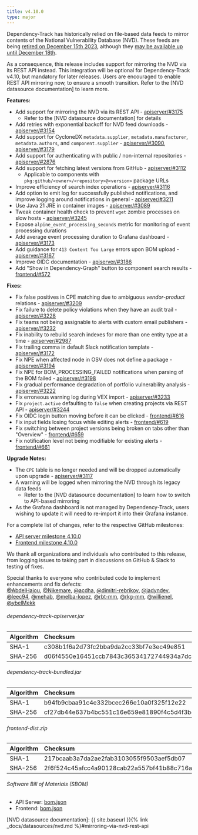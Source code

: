 ```yaml
---
title: v4.10.0
type: major
---
```


Dependency-Track has historically relied on file-based data feeds to mirror contents of the National Vulnerability
Database (NVD). These feeds are being [retired on December 15th 2023](https://nvd.nist.gov/General/News/change-timeline),
although they [may be available up until December 18th](https://groups.google.com/a/list.nist.gov/g/nvd-news/c/a4bDL8nofOk).

As a consequence, this release includes support for mirroring the NVD via its REST API instead. This integration
will be optional for Dependency-Track v4.10, but mandatory for later releases. Users are encouraged to enable
REST API mirroring now, to ensure a smooth transition. Refer to the [NVD datasource documentation] to learn more.

**Features:**

* Add support for mirroring the NVD via its REST API - [apiserver/#3175]
  * Refer to the [NVD datasource documentation] for details
* Add retries with exponential backoff for NVD feed downloads - [apiserver/#3154]
* Add support for CycloneDX `metadata.supplier`, `metadata.manufacturer`, `metadata.authors`, and `component.supplier` - [apiserver/#3090], [apiserver/#3179]
* Add support for authenticating with public / non-internal repositories - [apiserver/#2876]
* Add support for fetching latest versions from GitHub - [apiserver/#3112]
  * Applicable to components with `pkg:github/<owner>/<repository>@<version>` package URLs
* Improve efficiency of search index operations - [apiserver/#3116]
* Add option to emit log for successfully published notifications, and improve logging around notifications in general - [apiserver/#3211]
* Use Java 21 JRE in container images - [apiserver/#3089]
* Tweak container health check to prevent `wget` zombie processes on slow hosts - [apiserver/#3245]
* Expose `alpine_event_processing_seconds` metric for monitoring of event processing durations
* Add average event processing duration to Grafana dashboard - [apiserver/#3173]
* Add guidance for `413 Content Too Large` errors upon BOM upload - [apiserver/#3167]
* Improve OIDC documentation - [apiserver/#3186]
* Add "Show in Dependency-Graph" button to component search results - [frontend/#572]

**Fixes:**

* Fix false positives in CPE matching due to ambiguous *vendor*-*product* relations - [apiserver/#3209]
* Fix failure to delete policy violations when they have an audit trail - [apiserver/#3228]
* Fix teams not being assignable to alerts with custom email publishers - [apiserver/#3232]
* Fix inability to rebuild search indexes for more than one entity type at a time - [apiserver/#2987]
* Fix trailing comma in default Slack notification template - [apiserver/#3172]
* Fix NPE when affected node in OSV does not define a package - [apiserver/#3194]
* Fix NPE for BOM_PROCESSING_FAILED notifications when parsing of the BOM failed - [apiserver/#3198]
* Fix gradual performance degradation of portfolio vulnerability analysis - [apiserver/#3222]
* Fix erroneous warning log during VEX import - [apiserver/#3233]
* Fix `project.active` defaulting to `false` when creating projects via REST API - [apiserver/#3244]
* Fix OIDC login button moving before it can be clicked - [frontend/#616]
* Fix input fields losing focus while editing alerts - [frontend/#619]
* Fix switching between project versions being broken on tabs other than "Overview" - [frontend/#659]
* Fix notification level not being modifiable for existing alerts - [frontend/#661]

**Upgrade Notes:**

* The `CPE` table is no longer needed and will be dropped automatically upon upgrade - [apiserver/#3117]
* A warning will be logged when mirroring the NVD through its legacy data feeds
  * Refer to the [NVD datasource documentation] to learn how to switch to API-based mirroring
* As the Grafana dashboard is not managed by Dependency-Track, users wishing to update it will need
  to re-import it into their Grafana instance.

For a complete list of changes, refer to the respective GitHub milestones:

* [API server milestone 4.10.0](https://github.com/DependencyTrack/dependency-track/milestone/25?closed=1)
* [Frontend milestone 4.10.0](https://github.com/DependencyTrack/frontend/milestone/16?closed=1)

We thank all organizations and individuals who contributed to this release, from logging issues to taking part in discussions on GitHub & Slack to testing of fixes.

Special thanks to everyone who contributed code to implement enhancements and fix defects:  
[@AbdelHajou], [@Nikemare], [@acdha], [@dimitri-rebrikov], [@jadyndev], [@leec94], [@mehab], [@melba-lopez], [@rbt-mm], [@rkg-mm], [@willienel], [@ybelMekk]

###### dependency-track-apiserver.jar

| Algorithm | Checksum                                                         |
|:----------|:-----------------------------------------------------------------|
| SHA-1     | c308b1f6a2d73fc2bba9da2cc33bf7e3ec49e851                         |
| SHA-256   | d06f4550e16451ccb7843c36534172744934a7dc69e1d48e970a6eec24e49dc3 |

###### dependency-track-bundled.jar

| Algorithm | Checksum                                                         |
|:----------|:-----------------------------------------------------------------|
| SHA-1     | b94fb9cbaa91c4e332bcec266e10a0f325f12e22                         |
| SHA-256   | cf27db44e637b4bc551c16e659e81890f4c5d4f3b4ea9893ebf1717bff98b999 |

###### frontend-dist.zip

| Algorithm | Checksum                                                         |
|:----------|:-----------------------------------------------------------------|
| SHA-1     | 217bcaab3a7da2ae2fab3103055f9503aef5db07                         |
| SHA-256   | 2f6f524c45afcc4a90128cab22a557bf41b88c716aaf0992eb6bb2239ce1469c |

###### Software Bill of Materials (SBOM)

* API Server: [bom.json](https://github.com/DependencyTrack/dependency-track/releases/download/4.10.0/bom.json)
* Frontend: [bom.json](https://github.com/DependencyTrack/frontend/releases/download/4.10.0/bom.json)

[apiserver/#2876]: https://github.com/DependencyTrack/dependency-track/pull/2876
[apiserver/#2987]: https://github.com/DependencyTrack/dependency-track/issues/2987
[apiserver/#3089]: https://github.com/DependencyTrack/dependency-track/pull/3089
[apiserver/#3090]: https://github.com/DependencyTrack/dependency-track/pull/3090
[apiserver/#3112]: https://github.com/DependencyTrack/dependency-track/pull/3112
[apiserver/#3116]: https://github.com/DependencyTrack/dependency-track/pull/3116
[apiserver/#3117]: https://github.com/DependencyTrack/dependency-track/issues/3117
[apiserver/#3154]: https://github.com/DependencyTrack/dependency-track/pull/3154
[apiserver/#3167]: https://github.com/DependencyTrack/dependency-track/pull/3167
[apiserver/#3172]: https://github.com/DependencyTrack/dependency-track/pull/3172
[apiserver/#3173]: https://github.com/DependencyTrack/dependency-track/pull/3173
[apiserver/#3175]: https://github.com/DependencyTrack/dependency-track/pull/3175
[apiserver/#3179]: https://github.com/DependencyTrack/dependency-track/pull/3179
[apiserver/#3186]: https://github.com/DependencyTrack/dependency-track/pull/3186
[apiserver/#3194]: https://github.com/DependencyTrack/dependency-track/pull/3194
[apiserver/#3198]: https://github.com/DependencyTrack/dependency-track/pull/3198
[apiserver/#3209]: https://github.com/DependencyTrack/dependency-track/pull/3209
[apiserver/#3211]: https://github.com/DependencyTrack/dependency-track/pull/3211
[apiserver/#3222]: https://github.com/DependencyTrack/dependency-track/pull/3222
[apiserver/#3228]: https://github.com/DependencyTrack/dependency-track/pull/3228
[apiserver/#3232]: https://github.com/DependencyTrack/dependency-track/pull/3232
[apiserver/#3233]: https://github.com/DependencyTrack/dependency-track/pull/3233
[apiserver/#3244]: https://github.com/DependencyTrack/dependency-track/pull/3244
[apiserver/#3245]: https://github.com/DependencyTrack/dependency-track/pull/3245

[frontend/#572]: https://github.com/DependencyTrack/frontend/pull/572
[frontend/#616]: https://github.com/DependencyTrack/frontend/pull/616
[frontend/#619]: https://github.com/DependencyTrack/frontend/pull/619
[frontend/#659]: https://github.com/DependencyTrack/frontend/pull/659
[frontend/#661]: https://github.com/DependencyTrack/frontend/pull/661

[NVD datasource documentation]: {{ site.baseurl }}{% link _docs/datasources/nvd.md %}#mirroring-via-nvd-rest-api

[@AbdelHajou]: https://github.com/AbdelHajou
[@Nikemare]: https://github.com/Nikemare
[@acdha]: https://github.com/acdha
[@dimitri-rebrikov]: https://github.com/dimitri-rebrikov
[@jadyndev]: https://github.com/jadyndev
[@leec94]: https://github.com/leec94
[@mehab]: https://github.com/mehab
[@melba-lopez]: https://github.com/melba-lopez
[@rbt-mm]: https://github.com/rbt-mm
[@rkg-mm]: https://github.com/rkg-mm
[@willienel]: https://github.com/willienel
[@ybelMekk]: https://github.com/ybelMekk
